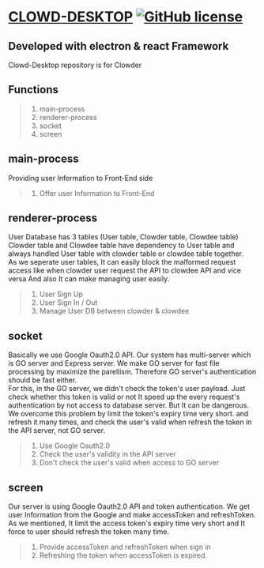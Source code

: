 [CLOWD-DESKTOP](https://team836.github.io/)
[![GitHub license](https://img.shields.io/badge/license-MIT-blue.svg)](https://github.com/facebook/react/blob/master/LICENSE)
==============

## Developed with electron & react Framework

Clowd-Desktop repository is for Clowder

## Functions

> 1.  main-process
> 2.  renderer-process
> 3.  socket
> 4.  screen

## main-process

Providing user Information to Front-End side

> 1. Offer user Information to Front-End

## renderer-process

User Database has 3 tables (User table, Clowder table, Clowdee table)
Clowder table and Clowdee table have dependency to User table and always handled User table with clowder table or clowdee table together.  
As we seperate user tables, It can easily block the malformed request access like when clowder user request the API to clowdee API and vice versa
And also It can make managing user easily.

> 1. User Sign Up
> 2. User Sign In / Out
> 3. Manage User DB between clowder & clowdee

## socket

Basically we use Google Oauth2.0 API.
Our system has multi-server which is GO server and Express server. We make GO server for
fast file processing by maximize the parellism. Therefore GO server's authentication should be
fast either.  
For this, in the GO server, we didn't check the token's user payload. Just check whether this token is valid or not
It speed up the every request's authentication by not access to database server. But It can be dangerous.  
We overcome this problem by limit the token's expiry time very short. and refresh it many times, and check the user's valid when
refresh the token in the API server, not GO server.

> 1. Use Google Oauth2.0
> 2. Check the user's validity in the API server
> 3. Don't check the user's valid when access to GO server

## screen

Our server is using Google Oauth2.0 API and token authentication. We get user Information from the
Google and make accessToken and refreshToken. As we mentioned, It limit the access token's expiry time very short and It force to user should refresh the token many time.

> 1. Provide accessToken and refreshToken when sign in
> 2. Refreshing the token when accessToken is expired.

